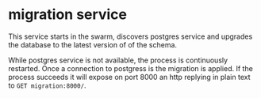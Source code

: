 # migration service

This service starts in the swarm, discovers postgres service and upgrades the database
to the latest version of of the schema.

While postgres service is not available, the process is continuously restarted.
Once a connection to postgress is the migration is applied. If the process succeeds
it will expose on port 8000 an http replying in plain text to `GET migration:8000/`.
